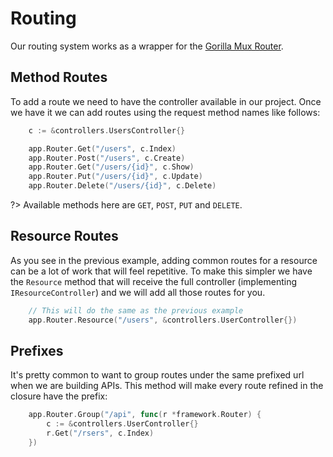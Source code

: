 # Routing

Our routing system works as a wrapper for the [Gorilla Mux Router](https://github.com/gorilla/mux).

## Method Routes

To add a route we need to have the controller available in our project. Once we have it we can add routes using the request method names like follows:

```go
    c := &controllers.UsersController{}

    app.Router.Get("/users", c.Index)
    app.Router.Post("/users", c.Create)
    app.Router.Get("/users/{id}", c.Show)
    app.Router.Put("/users/{id}", c.Update)
    app.Router.Delete("/users/{id}", c.Delete)
```

?> Available methods here are `GET`, `POST`, `PUT` and `DELETE`.

## Resource Routes

As you see in the previous example, adding common routes for a resource can be a lot of work that will feel repetitive. To make this simpler we have the `Resource` method that will receive the full controller (implementing `IResourceController`) and we will add all those routes for you.

```go
    // This will do the same as the previous example
	app.Router.Resource("/users", &controllers.UserController{})
```

## Prefixes

It's pretty common to want to group routes under the same prefixed url when we are building APIs. This method will make every route refined in the closure have the prefix:

```go
	app.Router.Group("/api", func(r *framework.Router) {
		c := &controllers.UserController{}
		r.Get("/rsers", c.Index)
    })
```